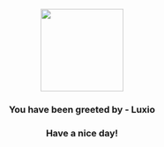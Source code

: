 <p align="center">
    <img src="https://raw.githubusercontent.com/PokeAPI/sprites/master/sprites/pokemon/404.png" width="150" height="150">
</p>
<h3 align="center">You have been greeted by - <b>Luxio</b></h3>
<h3 align="center">Have a nice day!</h3>
